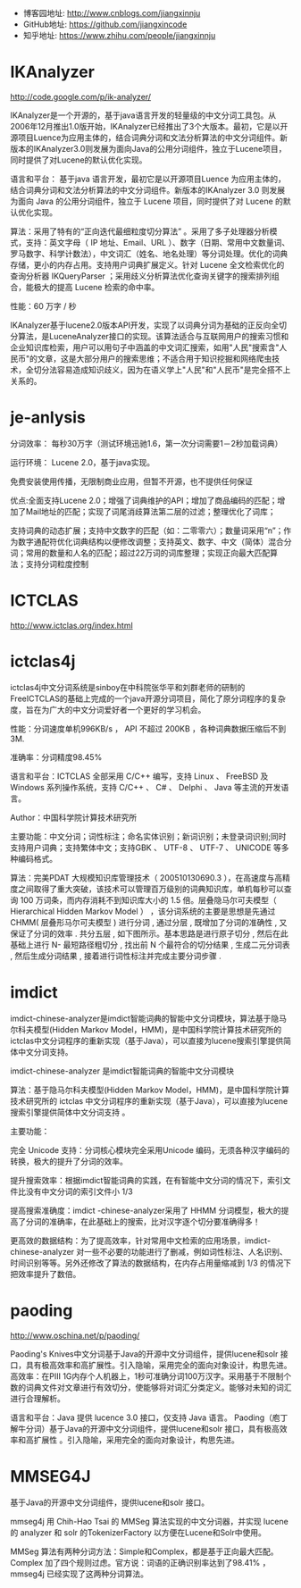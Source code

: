 * 博客园地址: http://www.cnblogs.com/jiangxinnju
* GitHub地址: https://github.com/jiangxincode
* 知乎地址: https://www.zhihu.com/people/jiangxinnju

# IKAnalyzer

http://code.google.com/p/ik-analyzer/

IKAnalyzer是一个开源的，基于java语言开发的轻量级的中文分词工具包。从2006年12月推出1.0版开始，IKAnalyzer已经推出了3个大版本。最初，它是以开源项目Luence为应用主体的，结合词典分词和文法分析算法的中文分词组件。新版本的IKAnalyzer3.0则发展为面向Java的公用分词组件，独立于Lucene项目，同时提供了对Lucene的默认优化实现。

语言和平台： 基于java 语言开发，最初它是以开源项目Luence 为应用主体的，结合词典分词和文法分析算法的中文分词组件。新版本的IKAnalyzer 3.0 则发展为面向 Java 的公用分词组件，独立于 Lucene 项目，同时提供了对 Lucene 的默认优化实现。

算法：采用了特有的“正向迭代最细粒度切分算法” 。采用了多子处理器分析模式，支持：英文字母（ IP 地址、Email、URL ）、数字（日期、常用中文数量词、罗马数字、科学计数法），中文词汇（姓名、地名处理）等分词处理。优化的词典存储，更小的内存占用。支持用户词典扩展定义。针对 Lucene 全文检索优化的查询分析器 IKQueryParser ；采用歧义分析算法优化查询关键字的搜索排列组合，能极大的提高 Lucene 检索的命中率。

性能：60 万字 / 秒

IKAnalyzer基于lucene2.0版本API开发，实现了以词典分词为基础的正反向全切分算法，是LuceneAnalyzer接口的实现。该算法适合与互联网用户的搜索习惯和企业知识库检索，用户可以用句子中涵盖的中文词汇搜索，如用"人民"搜索含"人民币"的文章，这是大部分用户的搜索思维；不适合用于知识挖掘和网络爬虫技术，全切分法容易造成知识歧义，因为在语义学上"人民"和"人民币"是完全搭不上关系的。

# je-anlysis

分词效率： 每秒30万字（测试环境迅驰1.6，第一次分词需要1－2秒加载词典）

运行环境： Lucene 2.0，基于java实现。

免费安装使用传播，无限制商业应用，但暂不开源，也不提供任何保证

优点:全面支持Lucene 2.0；增强了词典维护的API；增加了商品编码的匹配；增加了Mail地址的匹配；实现了词尾消歧算法第二层的过滤；整理优化了词库；

支持词典的动态扩展；支持中文数字的匹配（如：二零零六）；数量词采用“n”；作为数字通配符优化词典结构以便修改调整；支持英文、数字、中文（简体）混合分词；常用的数量和人名的匹配；超过22万词的词库整理；实现正向最大匹配算法；支持分词粒度控制

# ICTCLAS

http://www.ictclas.org/index.html

# ictclas4j

ictclas4j中文分词系统是sinboy在中科院张华平和刘群老师的研制的FreeICTCLAS的基础上完成的一个java开源分词项目，简化了原分词程序的复杂度，旨在为广大的中文分词爱好者一个更好的学习机会。

性能：分词速度单机996KB/s ， API 不超过 200KB ，各种词典数据压缩后不到 3M.

准确率：分词精度98.45%

语言和平台：ICTCLAS 全部采用 C/C++ 编写，支持 Linux 、 FreeBSD 及 Windows 系列操作系统，支持 C/C++ 、 C# 、 Delphi 、 Java 等主流的开发语言。

Author：中国科学院计算技术研究所

主要功能：中文分词；词性标注；命名实体识别；新词识别；未登录词识别;同时支持用户词典；支持繁体中文；支持GBK 、 UTF-8 、 UTF-7 、 UNICODE 等多种编码格式。

算法：完美PDAT 大规模知识库管理技术（ 200510130690.3 ），在高速度与高精度之间取得了重大突破，该技术可以管理百万级别的词典知识库，单机每秒可以查询 100 万词条，而内存消耗不到知识库大小的 1.5 倍。层叠隐马尔可夫模型（ Hierarchical Hidden Markov Model ） ，该分词系统的主要是思想是先通过 CHMM( 层叠形马尔可夫模型 ) 进行分词 , 通过分层 , 既增加了分词的准确性 , 又保证了分词的效率 . 共分五层 , 如下图所示。基本思路是进行原子切分 , 然后在此基础上进行 N- 最短路径粗切分 , 找出前 N 个最符合的切分结果 , 生成二元分词表 , 然后生成分词结果 , 接着进行词性标注并完成主要分词步骤 .

# imdict

imdict-chinese-analyzer是imdict智能词典的智能中文分词模块，算法基于隐马尔科夫模型(Hidden Markov Model，HMM)，是中国科学院计算技术研究所的ictclas中文分词程序的重新实现（基于Java），可以直接为lucene搜索引擎提供简体中文分词支持。

imdict-chinese-analyzer 是imdict智能词典的智能中文分词模块

算法：基于隐马尔科夫模型(Hidden Markov Model，HMM)，是中国科学院计算技术研究所的 ictclas 中文分词程序的重新实现（基于Java），可以直接为lucene 搜索引擎提供简体中文分词支持 。

主要功能：

完全 Unicode 支持：分词核心模块完全采用Unicode 编码，无须各种汉字编码的转换，极大的提升了分词的效率。

提升搜索效率：根据imdict智能词典的实践，在有智能中文分词的情况下，索引文件比没有中文分词的索引文件小 1/3

提高搜索准确度：imdict -chinese-analyzer采用了 HHMM 分词模型，极大的提高了分词的准确率，在此基础上的搜索，比对汉字逐个切分要准确得多！

更高效的数据结构：为了提高效率，针对常用中文检索的应用场景，imdict-chinese-analyzer 对一些不必要的功能进行了删减，例如词性标注、人名识别、时间识别等等。另外还修改了算法的数据结构，在内存占用量缩减到 1/3 的情况下把效率提升了数倍。

# paoding

http://www.oschina.net/p/paoding/

Paoding's Knives中文分词基于Java的开源中文分词组件，提供lucene和solr 接口，具有极高效率和高扩展性。引入隐喻，采用完全的面向对象设计，构思先进。高效率：在PIII 1G内存个人机器上，1秒可准确分词100万汉字。采用基于不限制个数的词典文件对文章进行有效切分，使能够将对词汇分类定义。能够对未知的词汇进行合理解析。

语言和平台：Java  提供 lucence  3.0  接口，仅支持 Java 语言。 Paoding（庖丁解牛分词）基于Java的开源中文分词组件，提供lucene和solr 接口，具有极高效率和高扩展性 。引入隐喻，采用完全的面向对象设计，构思先进。

# MMSEG4J

基于Java的开源中文分词组件，提供lucene和solr 接口。

mmseg4j 用 Chih-Hao Tsai 的 MMSeg 算法实现的中文分词器，并实现 lucene 的 analyzer 和 solr 的TokenizerFactory 以方便在Lucene和Solr中使用。

MMSeg 算法有两种分词方法：Simple和Complex，都是基于正向最大匹配。Complex 加了四个规则过虑。官方说：词语的正确识别率达到了98.41% ，mmseg4j 已经实现了这两种分词算法。